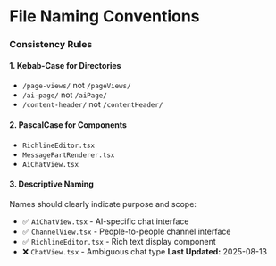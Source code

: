 # File Naming Conventions

### Consistency Rules

#### 1. Kebab-Case for Directories
- `/page-views/` not `/pageViews/`
- `/ai-page/` not `/aiPage/`
- `/content-header/` not `/contentHeader/`

#### 2. PascalCase for Components
- `RichlineEditor.tsx`
- `MessagePartRenderer.tsx`
- `AiChatView.tsx`

#### 3. Descriptive Naming
Names should clearly indicate purpose and scope:
- ✅ `AiChatView.tsx` - AI-specific chat interface
- ✅ `ChannelView.tsx` - People-to-people channel interface
- ✅ `RichlineEditor.tsx` - Rich text display component
- ❌ `ChatView.tsx` - Ambiguous chat type
**Last Updated:** 2025-08-13